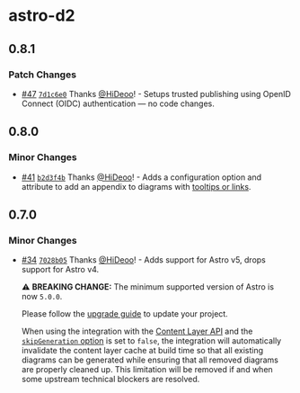 # astro-d2

## 0.8.1

### Patch Changes

- [#47](https://github.com/HiDeoo/astro-d2/pull/47) [`7d1c6e0`](https://github.com/HiDeoo/astro-d2/commit/7d1c6e0c9759475ca470178e9947af698c096d0e) Thanks [@HiDeoo](https://github.com/HiDeoo)! - Setups trusted publishing using OpenID Connect (OIDC) authentication — no code changes.

## 0.8.0

### Minor Changes

- [#41](https://github.com/HiDeoo/astro-d2/pull/41) [`b2d3f4b`](https://github.com/HiDeoo/astro-d2/commit/b2d3f4ba8b1a2aefda7733df67ffe11c4f348d84) Thanks [@HiDeoo](https://github.com/HiDeoo)! - Adds a configuration option and attribute to add an appendix to diagrams with [tooltips or links](https://d2lang.com/tour/interactive/).

## 0.7.0

### Minor Changes

- [#34](https://github.com/HiDeoo/astro-d2/pull/34) [`7028b05`](https://github.com/HiDeoo/astro-d2/commit/7028b0569eab2479808f38e6140a8b3d8a6a8db9) Thanks [@HiDeoo](https://github.com/HiDeoo)! - Adds support for Astro v5, drops support for Astro v4.

  ⚠️ **BREAKING CHANGE:** The minimum supported version of Astro is now `5.0.0`.

  Please follow the [upgrade guide](https://docs.astro.build/en/guides/upgrade-to/v5/) to update your project.

  When using the integration with the [Content Layer API](https://docs.astro.build/en/guides/content-collections) and the [`skipGeneration` option](https://astro-d2.vercel.app/configuration/#skipgeneration) is set to `false`, the integration will automatically invalidate the content layer cache at build time so that all existing diagrams can be generated while ensuring that all removed diagrams are properly cleaned up. This limitation will be removed if and when some upstream technical blockers are resolved.

